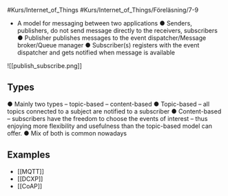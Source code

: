 #Kurs/Internet_of_Things #Kurs/Internet_of_Things/Föreläsning/7-9 

- A model for messaging between two applications 
● Senders, publishers, do not send message directly to the receivers, subscribers 
● Publisher publishes messages to the event dispatcher/Message broker/Queue manager 
● Subscriber(s) registers with the event dispatcher and gets notified when message is available

![[publish_subscribe.png]]


## Types 
● Mainly two types – topic-based – content-based 
● Topic-based – all topics connected to a subject are notified to a subscriber 
● Content-based – subscribers have the freedom to choose the events of interest – thus enjoying more flexibility and usefulness than the topic-based model can offer. 
● Mix of both is common nowadays

## Examples
- [[MQTT]]
- [[DCXP]]
- [[CoAP]]